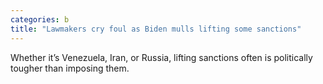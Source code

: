 ```yaml
---
categories: b
title: "Lawmakers cry foul as Biden mulls lifting some sanctions"
---
```

Whether it’s Venezuela, Iran, or Russia, lifting sanctions often is politically tougher than imposing them.